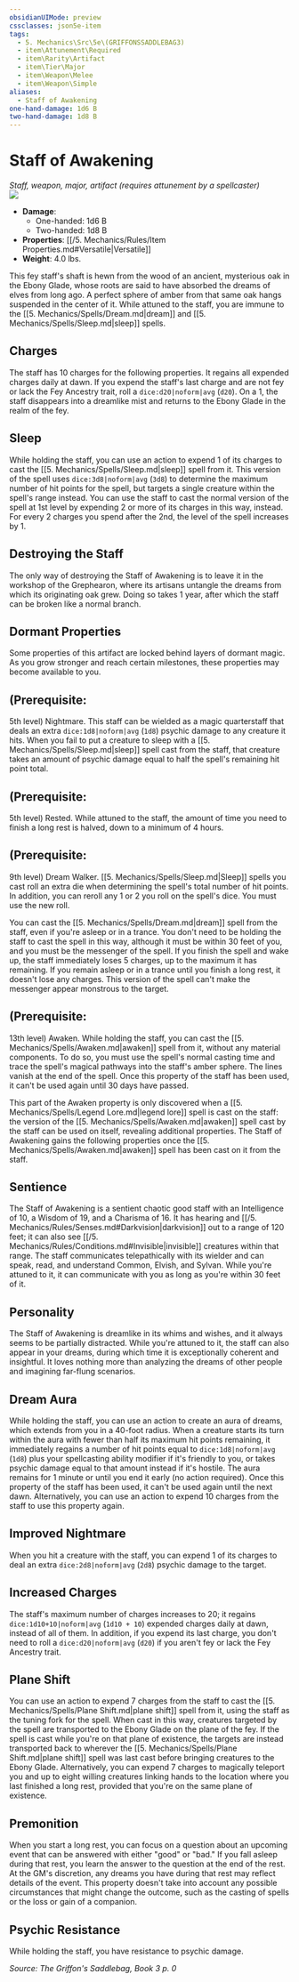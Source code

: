 ```yaml
---
obsidianUIMode: preview
cssclasses: json5e-item
tags:
  - 5. Mechanics\Src\5e\(GRIFFONSSADDLEBAG3)
  - item\Attunement\Required
  - item\Rarity\Artifact
  - item\Tier\Major
  - item\Weapon\Melee
  - item\Weapon\Simple
aliases:
  - Staff of Awakening
one-hand-damage: 1d6 B
two-hand-damage: 1d8 B
---
```

# Staff of Awakening
*Staff, weapon, major, artifact (requires attunement by a spellcaster)*  
![](https://raw.githubusercontent.com/TheGiddyLimit/homebrew-img/main/img/GriffonsSaddlebag3/Staff-of-Awakening.webp#right)  

- **Damage**:
  - One-handed: 1d6 B
  - Two-handed: 1d8 B
- **Properties**: [[/5. Mechanics/Rules/Item Properties.md#Versatile\|Versatile]]
- **Weight**: 4.0 lbs.

This fey staff's shaft is hewn from the wood of an ancient, mysterious oak in the Ebony Glade, whose roots are said to have absorbed the dreams of elves from long ago. A perfect sphere of amber from that same oak hangs suspended in the center of it. While attuned to the staff, you are immune to the [[5. Mechanics/Spells/Dream.md\|dream]] and [[5. Mechanics/Spells/Sleep.md\|sleep]] spells.

## Charges

The staff has 10 charges for the following properties. It regains all expended charges daily at dawn. If you expend the staff's last charge and are not fey or lack the Fey Ancestry trait, roll a `dice:d20|noform|avg` (`d20`). On a 1, the staff disappears into a dreamlike mist and returns to the Ebony Glade in the realm of the fey.

## Sleep

While holding the staff, you can use an action to expend 1 of its charges to cast the [[5. Mechanics/Spells/Sleep.md\|sleep]] spell from it. This version of the spell uses `dice:3d8|noform|avg` (`3d8`) to determine the maximum number of hit points for the spell, but targets a single creature within the spell's range instead. You can use the staff to cast the normal version of the spell at 1st level by expending 2 or more of its charges in this way, instead. For every 2 charges you spend after the 2nd, the level of the spell increases by 1.

## Destroying the Staff

The only way of destroying the Staff of Awakening is to leave it in the workshop of the Grephearon, where its artisans untangle the dreams from which its originating oak grew. Doing so takes 1 year, after which the staff can be broken like a normal branch.

## Dormant Properties

Some properties of this artifact are locked behind layers of dormant magic. As you grow stronger and reach certain milestones, these properties may become available to you.

## (Prerequisite:

5th level) Nightmare. This staff can be wielded as a magic quarterstaff that deals an extra `dice:1d8|noform|avg` (`1d8`) psychic damage to any creature it hits. When you fail to put a creature to sleep with a [[5. Mechanics/Spells/Sleep.md\|sleep]] spell cast from the staff, that creature takes an amount of psychic damage equal to half the spell's remaining hit point total.

## (Prerequisite:

5th level) Rested. While attuned to the staff, the amount of time you need to finish a long rest is halved, down to a minimum of 4 hours.

## (Prerequisite:

9th level) Dream Walker. [[5. Mechanics/Spells/Sleep.md\|Sleep]] spells you cast roll an extra die when determining the spell's total number of hit points. In addition, you can reroll any 1 or 2 you roll on the spell's dice. You must use the new roll.

You can cast the [[5. Mechanics/Spells/Dream.md\|dream]] spell from the staff, even if you're asleep or in a trance. You don't need to be holding the staff to cast the spell in this way, although it must be within 30 feet of you, and you must be the messenger of the spell. If you finish the spell and wake up, the staff immediately loses 5 charges, up to the maximum it has remaining. If you remain asleep or in a trance until you finish a long rest, it doesn't lose any charges. This version of the spell can't make the messenger appear monstrous to the target.

## (Prerequisite:

13th level) Awaken. While holding the staff, you can cast the [[5. Mechanics/Spells/Awaken.md\|awaken]] spell from it, without any material components. To do so, you must use the spell's normal casting time and trace the spell's magical pathways into the staff's amber sphere. The lines vanish at the end of the spell. Once this property of the staff has been used, it can't be used again until 30 days have passed.

This part of the Awaken property is only discovered when a [[5. Mechanics/Spells/Legend Lore.md\|legend lore]] spell is cast on the staff: the version of the [[5. Mechanics/Spells/Awaken.md\|awaken]] spell cast by the staff can be used on itself, revealing additional properties. The Staff of Awakening gains the following properties once the [[5. Mechanics/Spells/Awaken.md\|awaken]] spell has been cast on it from the staff.

## Sentience

The Staff of Awakening is a sentient chaotic good staff with an Intelligence of 10, a Wisdom of 19, and a Charisma of 16. It has hearing and [[/5. Mechanics/Rules/Senses.md#Darkvision\|darkvision]] out to a range of 120 feet; it can also see [[/5. Mechanics/Rules/Conditions.md#Invisible\|invisible]] creatures within that range. The staff communicates telepathically with its wielder and can speak, read, and understand Common, Elvish, and Sylvan. While you're attuned to it, it can communicate with you as long as you're within 30 feet of it.

## Personality

The Staff of Awakening is dreamlike in its whims and wishes, and it always seems to be partially distracted. While you're attuned to it, the staff can also appear in your dreams, during which time it is exceptionally coherent and insightful. It loves nothing more than analyzing the dreams of other people and imagining far-flung scenarios.

## Dream Aura

While holding the staff, you can use an action to create an aura of dreams, which extends from you in a 40-foot radius. When a creature starts its turn within the aura with fewer than half its maximum hit points remaining, it immediately regains a number of hit points equal to `dice:1d8|noform|avg` (`1d8`) plus your spellcasting ability modifier if it's friendly to you, or takes psychic damage equal to that amount instead if it's hostile. The aura remains for 1 minute or until you end it early (no action required). Once this property of the staff has been used, it can't be used again until the next dawn. Alternatively, you can use an action to expend 10 charges from the staff to use this property again.

## Improved Nightmare

When you hit a creature with the staff, you can expend 1 of its charges to deal an extra `dice:2d8|noform|avg` (`2d8`) psychic damage to the target.

## Increased Charges

The staff's maximum number of charges increases to 20; it regains `dice:1d10+10|noform|avg` (`1d10 + 10`) expended charges daily at dawn, instead of all of them. In addition, if you expend its last charge, you don't need to roll a `dice:d20|noform|avg` (`d20`) if you aren't fey or lack the Fey Ancestry trait.

## Plane Shift

You can use an action to expend 7 charges from the staff to cast the [[5. Mechanics/Spells/Plane Shift.md\|plane shift]] spell from it, using the staff as the tuning fork for the spell. When cast in this way, creatures targeted by the spell are transported to the Ebony Glade on the plane of the fey. If the spell is cast while you're on that plane of existence, the targets are instead transported back to wherever the [[5. Mechanics/Spells/Plane Shift.md\|plane shift]] spell was last cast before bringing creatures to the Ebony Glade. Alternatively, you can expend 7 charges to magically teleport you and up to eight willing creatures linking hands to the location where you last finished a long rest, provided that you're on the same plane of existence.

## Premonition

When you start a long rest, you can focus on a question about an upcoming event that can be answered with either "good" or "bad." If you fall asleep during that rest, you learn the answer to the question at the end of the rest. At the GM's discretion, any dreams you have during that rest may reflect details of the event. This property doesn't take into account any possible circumstances that might change the outcome, such as the casting of spells or the loss or gain of a companion.

## Psychic Resistance

While holding the staff, you have resistance to psychic damage.

*Source: The Griffon's Saddlebag, Book 3 p. 0*
